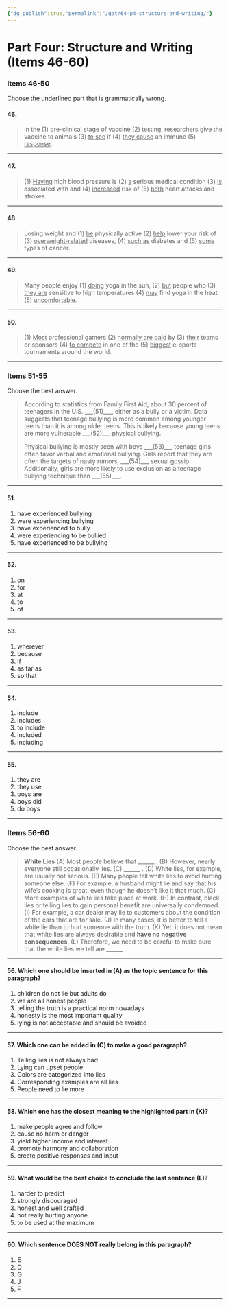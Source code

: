```yaml
---
{"dg-publish":true,"permalink":"/gat/64-p4-structure-and-writing/"}
---
```


# Part Four: Structure and Writing (Items 46-60)
### Items 46-50
Choose the underlined part that is grammatically wrong.

#### 46.
> In the (1) <u>pre-clinical</u> stage of vaccine (2) <u>testing</u>, researchers give the vaccine to animals (3) <u>to see</u> if (4) <u>they cause</u> an immune (5) <u>response</u>.

---
#### 47.
> (1) <u>Having</u> high blood pressure is (2) <u>a</u> serious medical condition (3) <u>is</u> associated with and (4) <u>increased</u> risk of (5) <u>both</u> heart attacks and strokes.

---
#### 48. 
> Losing weight and (1) <u>be</u> physically active (2) <u>help</u> lower your risk of (3) <u>overweight-related</u> diseases, (4) <u>such as</u> diabetes and (5) <u>some</u> types of cancer.

---
#### 49. 
> Many people enjoy (1) <u>doing</u> yoga in the sun, (2) <u>but</u> people who (3) <u>they are</u> sensitive to high temperatures (4) <u>may</u> find yoga in the heat (5) <u>uncomfortable</u>.

---
#### 50.
> (1) <u>Most</u> professional gamers (2) <u>normally are paid</u> by (3) <u>their</u> teams or sponsors (4) <u>to compete</u> in one of the (5) <u>biggest</u> e-sports tournaments around the world.

---
### Items 51-55
Choose the best answer.

> According to statistics from Family First Aid, about 30 percent of teenagers in the U.S. \_\_\_(51)\_\_\_, either as a bully or a victim. Data suggests that teenage bullying is more common among younger teens than it is among older teens. This is likely because young teens are more vulnerable \_\_\_(52)\_\_\_ physical bullying.
> 
> Physical bullying is mostly seen with boys \_\_\_(53)\_\_\_ teenage girls often favor verbal and emotional bullying. Girls report that they are often the targets of nasty rumors, \_\_\_(54)\_\_\_ sexual gossip. Additionally, girls are more likely to use exclusion as a teenage bullying technique than \_\_\_(55)\_\_\_.

---
#### 51.
1. have experienced bullying
2. were experiencing bullying
3. have experienced to bully
4. were experiencing to be bullied
5. have experienced to be bullying

---
#### 52.
1. on
2. for
3. at
4. to
5. of

---
#### 53.
1. wherever
2. because
3. if
4. as far as
5. so that

---
#### 54.
1. include
2. includes
3. to include
4. included
5. including

---
#### 55.
1. they are
2. they use
3. boys are
4. boys did
5. do boys

---
### Items 56-60
Choose the best answer.

> **White Lies**
> (A) Most people believe that \_\_\_\_\_\_ . (B) However, nearly everyone still occasionally lies. (C) \_\_\_\_\_\_ . (D) White lies, for example, are usually not serious. (E) Many people tell white lies to avoid hurting someone else. (F) For example, a husband might lie and say that his wife’s cooking is great, even though he doesn’t like it that much. (G) More examples of white lies take place at work. (H) In contrast, black lies or telling lies to gain personal benefit are universally condemned. (I) For example, a car dealer may lie to customers about the condition of the cars that are for sale. (J) In many cases, it is better to tell a white lie than to hurt someone with the truth. (K) Yet, it does not mean that white lies are always desirable and **have no negative consequences**. (L) Therefore, we need to be careful to make sure that the white lies we tell are \_\_\_\_\_\_ .

---
#### 56. Which one should be inserted in (A) as the topic sentence for this paragraph?
1. children do not lie but adults do
2. we are all honest people
3. telling the truth is a practical norm nowadays
4. honesty is the most important quality
5. lying is not acceptable and should be avoided

---
#### 57. Which one can be added in (C) to make a good paragraph?
1. Telling lies is not always bad
2. Lying can upset people
3. Colors are categorized into lies
4. Corresponding examples are all lies
5. People need to lie more

---
#### 58. Which one has the closest meaning to the highlighted part in (K)?
1. make people agree and follow
2. cause no harm or danger
3. yield higher income and interest
4. promote harmony and collaboration
5. create positive responses and input

---
#### 59. What would be the best choice to conclude the last sentence (L)?
1. harder to predict
2. strongly discouraged
3. honest and well crafted
4. not really hurting anyone
5. to be used at the maximum

---
#### 60. Which sentence **DOES NOT** really belong in this paragraph?
1. E
2. D
3. G
4. J
5. F

---
